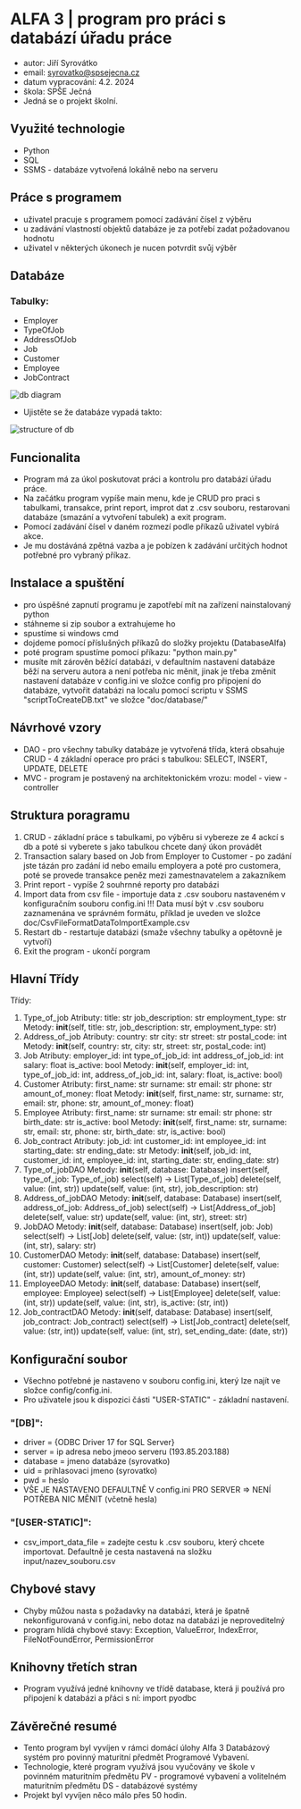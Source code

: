 # ALFA 3 | program pro práci s databází úřadu práce
- autor: Jiří Syrovátko
- email: syrovatko@spsejecna.cz
- datum vypracování: 4.2. 2024
- škola: SPŠE Ječná
- Jedná se o projekt školní.

## Využité technologie
- Python
- SQL
- SSMS - databáze vytvořená lokálně nebo na serveru

## Práce s programem
- uživatel pracuje s programem pomocí zadávání čísel z výběru
- u zadávání vlastností objektů databáze je za potřebí zadat požadovanou hodnotu
- uživatel v některých úkonech je nucen potvrdit svůj výběr

## Databáze
### Tabulky:
- Employer
- TypeOfJob
- AddressOfJob
- Job
- Customer
- Employee
- JobContract

![db diagram](https://github.com/JirkS/PV-database-Alfa/blob/main/EmploymentDepartmentDiagramRelational.png)

- Ujistěte se že databáze vypadá takto:
  
![structure of db](https://github.com/JirkS/PV-database-Alfa/blob/main/Screenshot%202024-02-04%20215535.jpg)

## Funcionalita
- Program má za úkol poskutovat práci a kontrolu pro databází úřadu práce.
- Na začátku program vypíše main menu, kde je CRUD pro praci s tabulkami, transakce, print report, improt dat z .csv souboru, restarovani databáze (smazání a vytvoření tabulek) a exit program.
- Pomocí zadávání čísel v daném rozmezí podle příkazů uživatel vybírá akce.
- Je mu dostáváná zpětná vazba a je pobízen k zadávání určitých hodnot potřebné pro vybraný příkaz.

## Instalace a spuštění
- pro úspěšné zapnutí programu je zapotřebí mít na zařízení nainstalovaný python
- stáhneme si zip soubor a extrahujeme ho
- spustíme si windows cmd
- dojdeme pomocí příslušných příkazů do složky projektu (DatabaseAlfa)
- poté program spustíme pomocí příkazu: "python main.py"
- musíte mít zárověn běžící databázi, v defaultním nastavení databáze běží na serveru autora a není potřeba nic měnit, jinak je třeba změnit nastavení databáze v config.ini ve složce config pro připojení do databáze, vytvořit databázi na localu pomocí scriptu v SSMS "scriptToCreateDB.txt" ve složce "doc/database/"

## Návrhové vzory
- DAO - pro všechny tabulky databáze je vytvořená třída, která obsahuje CRUD - 4 základní operace pro práci s tabulkou: SELECT, INSERT, UPDATE, DELETE
- MVC - program je postavený na architektonickém vrozu: model - view - controller

## Struktura poragramu
1. CRUD - základní práce s tabulkami, po výběru si vybereze ze 4 ackcí s db a poté si vyberete s jako tabulkou chcete daný úkon provádět
2. Transaction salary based on Job from Employer to Customer - po zadání jste tázán pro zadání id nebo emailu employera a poté pro customera, poté se provede transakce peněz mezi zamestnavatelem a zakazníkem
3. Print report - vypíše 2 souhrnné reporty pro databázi
4. Import data from csv file - importuje data z .csv souboru nastaveném v konfiguračním souboru config.ini !!! Data musí být v .csv souboru zaznamenána ve správném formátu, příklad je uveden ve složce doc/CsvFileFormatDataToImportExample.csv
5. Restart db - restartuje databázi (smaže všechny tabulky a opětovně je vytvoří)
6. Exit the program - ukončí porgram

## Hlavní Třídy
Třídy:
  1. Type_of_job
  Atributy:
  title: str
  job_description: str
  employment_type: str
  Metody:
__init__(self, title: str, job_description: str, employment_type: str)
2. Address_of_job
Atributy:
country: str
city: str
street: str
postal_code: int
Metody:
__init__(self, country: str, city: str, street: str, postal_code: int)
3. Job
Atributy:
employer_id: int
type_of_job_id: int
address_of_job_id: int
salary: float
is_active: bool
Metody:
__init__(self, employer_id: int, type_of_job_id: int, address_of_job_id: int, salary: float, is_active: bool)
4. Customer
Atributy:
first_name: str
surname: str
email: str
phone: str
amount_of_money: float
Metody:
__init__(self, first_name: str, surname: str, email: str, phone: str, amount_of_money: float)
5. Employee
Atributy:
first_name: str
surname: str
email: str
phone: str
birth_date: str
is_active: bool
Metody:
__init__(self, first_name: str, surname: str, email: str, phone: str, birth_date: str, is_active: bool)
6. Job_contract
Atributy:
job_id: int
customer_id: int
employee_id: int
starting_date: str
ending_date: str
Metody:
__init__(self, job_id: int, customer_id: int, employee_id: int, starting_date: str, ending_date: str)
7. Type_of_jobDAO
Metody:
__init__(self, database: Database)
insert(self, type_of_job: Type_of_job)
select(self) -> List[Type_of_job]
delete(self, value: (int, str))
update(self, value: (int, str), job_description: str)
8. Address_of_jobDAO
Metody:
__init__(self, database: Database)
insert(self, address_of_job: Address_of_job)
select(self) -> List[Address_of_job]
delete(self, value: str)
update(self, value: (int, str), street: str)
9. JobDAO
Metody:
__init__(self, database: Database)
insert(self, job: Job)
select(self) -> List[Job]
delete(self, value: (str, int))
update(self, value: (int, str), salary: str)
10. CustomerDAO
Metody:
__init__(self, database: Database)
insert(self, customer: Customer)
select(self) -> List[Customer]
delete(self, value: (int, str))
update(self, value: (int, str), amount_of_money: str)
11. EmployeeDAO
Metody:
__init__(self, database: Database)
insert(self, employee: Employee)
select(self) -> List[Employee]
delete(self, value: (int, str))
update(self, value: (int, str), is_active: (str, int))
12. Job_contractDAO
Metody:
__init__(self, database: Database)
insert(self, job_contract: Job_contract)
select(self) -> List[Job_contract]
delete(self, value: (str, int))
update(self, value: (int, str), set_ending_date: (date, str))

## Konfigurační soubor
- Všechno potřebné je nastaveno v souboru config.ini, který lze najít ve složce config/config.ini.
- Pro uživatele jsou k dispozici části "USER-STATIC" - základní nastavení.
### "[DB]":
- driver = {ODBC Driver 17 for SQL Server}
- server = ip adresa nebo jmeoo serveru (193.85.203.188)
- database = jmeno databáze (syrovatko)
- uid = prihlasovaci jmeno (syrovatko)
- pwd = heslo
- VŠE JE NASTAVENO DEFAULTNĚ V config.ini PRO SERVER => NENÍ POTŘEBA NIC MĚNIT (včetně hesla)
### "[USER-STATIC]":
- csv_import_data_file = zadejte cestu k .csv souboru, který chcete importovat. Defaultně je cesta nastavená na složku input/nazev_souboru.csv

## Chybové stavy
- Chyby můžou nasta s požadavky na databázi, která je špatně nekonfigurovaná v config.ini, nebo dotaz na databázi je neproveditelný
- program hlídá chybové stavy: Exception, ValueError, IndexError, FileNotFoundError, PermissionError

## Knihovny třetích stran
- Program využívá jedné knihovny ve třídě database, která ji používá pro připojení k databázi a přáci s ní: import pyodbc

## Závěrečné resumé
- Tento program byl vyvíjen v rámci domácí úlohy Alfa 3  Databázový systém pro povinný maturitní předmět Programové Vybavení.
- Technologie, které program využívá jsou vyučovány ve škole v povinném maturitním předmětu PV - programové vybavení a volitelném maturitním předmětu DS - databázové systémy
- Projekt byl vyvíjen něco málo přes 50 hodin.


